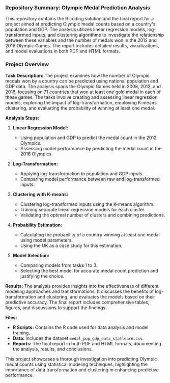 ### Repository Summary: Olympic Medal Prediction Analysis

This repository contains the R coding solution and the final report for a project aimed at predicting Olympic medal counts based on a country's population and GDP. The analysis utilizes linear regression models, log-transformed inputs, and clustering algorithms to investigate the relationship between these variables and the number of medals won in the 2012 and 2016 Olympic Games. The report includes detailed results, visualizations, and model evaluations in both PDF and HTML formats.

### Project Overview

**Task Description:**
The project examines how the number of Olympic medals won by a country can be predicted using national population and GDP data. The analysis spans the Olympic Games held in 2008, 2012, and 2016, focusing on 71 countries that won at least one gold medal in each of these games. The tasks involve creating and assessing linear regression models, exploring the impact of log-transformation, employing K-means clustering, and evaluating the probability of winning at least one medal.

**Analysis Steps:**
1. **Linear Regression Model:** 
   - Using population and GDP to predict the medal count in the 2012 Olympics.
   - Assessing model performance by predicting the medal count in the 2016 Olympics.

2. **Log-Transformation:**
   - Applying log-transformation to population and GDP inputs.
   - Comparing model performance between raw and log-transformed inputs.

3. **Clustering with K-means:**
   - Clustering log-transformed inputs using the K-means algorithm.
   - Training separate linear regression models for each cluster.
   - Validating the optimal number of clusters and combining predictions.

4. **Probability Estimation:**
   - Calculating the probability of a country winning at least one medal using model parameters.
   - Using the UK as a case study for this estimation.

5. **Model Selection:**
   - Comparing models from tasks 1 to 3.
   - Selecting the best model for accurate medal count prediction and justifying the choice.

**Results:**
The analysis provides insights into the effectiveness of different modeling approaches and transformations. It discusses the benefits of log-transformation and clustering, and evaluates the models based on their predictive accuracy. The final report includes comprehensive tables, figures, and discussions to support the findings.

**Files:**
- **R Scripts:** Contains the R code used for data analysis and model training.
- **Data:** Includes the dataset `medal_pop_gdp_data_statlearn.csv`.
- **Reports:** The final report in both PDF and HTML formats, documenting the analysis, results, and conclusions.

This project showcases a thorough investigation into predicting Olympic medal counts using statistical modeling techniques, highlighting the importance of data transformation and clustering in enhancing predictive performance.
